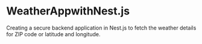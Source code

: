 # WeatherAppwithNest.js
Creating a secure backend application in Nest.js to fetch the weather details for ZIP code or latitude and  longitude.
